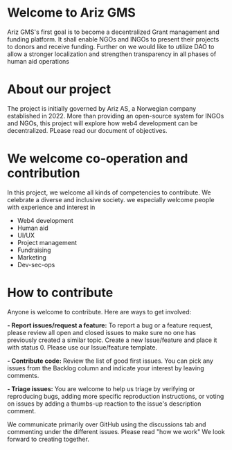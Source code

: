 # Welcome to Ariz GMS
Ariz GMS's first goal is to become a decentralized Grant management and funding platform. It shall enable NGOs and INGOs to present their projects to donors and receive funding. Further on we would like to utilize DAO to allow a stronger localization and strengthen transparency in all phases of human aid operations

# **About our project**
The project is initially governed by Ariz AS, a Norwegian company established in 2022. More than providing an open-source system for INGOs and NGOs, this project will explore how web4 development can be decentralized. PLease read our document of objectives.

# **We welcome co-operation and contribution**
In this project, we welcome all kinds of competencies to contribute. We celebrate a diverse and inclusive society.
we especially welcome people with experience and interest in
- Web4 development
- Human aid
- UI/UX
- Project management
- Fundraising
- Marketing
- Dev-sec-ops

# **How to contribute**

Anyone is welcome to contribute. Here are ways to get involved:

**- Report issues/request a feature:** To report a bug or a feature request, please review all open and closed issues to make sure no one has previously created a similar topic. Create a new Issue/feature and place it with status 0. Please use our Issue/feature template.

**- Contribute code:** Review the list of good first issues. You can pick any issues from the Backlog column and indicate your interest by leaving comments. 

**- Triage issues:** You are welcome to help us triage by verifying or reproducing bugs, adding more specific reproduction instructions, or voting on issues by adding a thumbs-up reaction to the issue's description comment.

We communicate primarily over GitHub using the discussions tab and commenting under the different issues. Please read "how we work"  We look forward to creating together.
